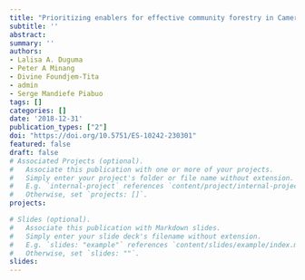 ```yaml
---
title: "Prioritizing enablers for effective community forestry in Cameroon"
subtitle: ''
abstract:
summary: '' 
authors: 
- Lalisa A. Duguma
- Peter A Minang
- Divine Foundjem-Tita
- admin
- Serge Mandiefe Piabuo
tags: []
categories: []
date: '2018-12-31'
publication_types: ["2"]
doi: "https://doi.org/10.5751/ES-10242-230301"
featured: false
draft: false
# Associated Projects (optional).
#   Associate this publication with one or more of your projects.
#   Simply enter your project's folder or file name without extension.
#   E.g. `internal-project` references `content/project/internal-project/index.md`.
#   Otherwise, set `projects: []`.
projects:

# Slides (optional).
#   Associate this publication with Markdown slides.
#   Simply enter your slide deck's filename without extension.
#   E.g. `slides: "example"` references `content/slides/example/index.md`.
#   Otherwise, set `slides: ""`.
slides: 
---
```

